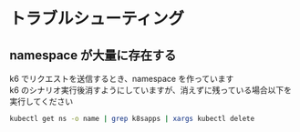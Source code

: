 # トラブルシューティング

## namespace が大量に存在する

k6 でリクエストを送信するとき、namespace を作っています  
k6 のシナリオ実行後消すようにしていますが、消えずに残っている場合以下を実行してください

```sh
kubectl get ns -o name | grep k8sapps | xargs kubectl delete
```
